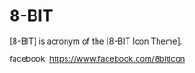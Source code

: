 8-BIT
====

[8-BIT] is acronym of the [8-BIT Icon Theme].

facebook: https://www.facebook.com/8biticon
